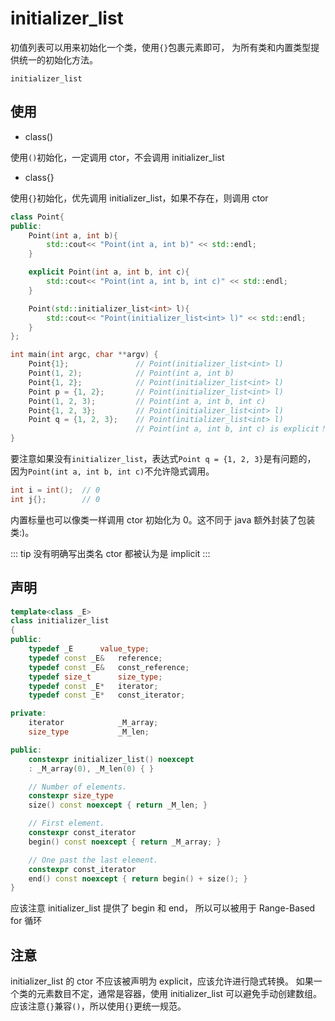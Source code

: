 # initializer_list

初值列表可以用来初始化一个类，使用`{}`包裹元素即可，
为所有类和内置类型提供统一的初始化方法。

`initializer_list`

## 使用

- class()

使用`()`初始化，一定调用 ctor，不会调用 initializer_list

- class{}

使用`{}`初始化，优先调用 initializer_list，如果不存在，则调用 ctor

```c++
class Point{
public:
    Point(int a, int b){
        std::cout<< "Point(int a, int b)" << std::endl;
    }

    explicit Point(int a, int b, int c){
        std::cout<< "Point(int a, int b, int c)" << std::endl;
    }

    Point(std::initializer_list<int> l){
        std::cout<< "Point(initializer_list<int> l)" << std::endl;
    }
};

int main(int argc, char **argv) {
    Point{1};               // Point(initializer_list<int> l)
    Point(1, 2);            // Point(int a, int b)
    Point{1, 2};            // Point(initializer_list<int> l)
    Point p = {1, 2};       // Point(initializer_list<int> l)
    Point(1, 2, 3);         // Point(int a, int b, int c)
    Point{1, 2, 3};         // Point(initializer_list<int> l)
    Point q = {1, 2, 3};    // Point(initializer_list<int> l)
                            // Point(int a, int b, int c) is explicit！！！
}
```

要注意如果没有`initializer_list`，表达式`Point q = {1, 2, 3}`是有问题的，
因为`Point(int a, int b, int c)`不允许隐式调用。

```c++
int i = int();  // 0
int j{};        // 0
```

内置标量也可以像类一样调用 ctor 初始化为 0。这不同于 java 额外封装了包装类:)。

::: tip
没有明确写出类名 ctor 都被认为是 implicit
:::

## 声明

```c++
template<class _E>
class initializer_list
{
public:
    typedef _E 		value_type;
    typedef const _E& 	reference;
    typedef const _E& 	const_reference;
    typedef size_t 		size_type;
    typedef const _E* 	iterator;
    typedef const _E* 	const_iterator;

private:
    iterator			_M_array;
    size_type			_M_len;

public:
    constexpr initializer_list() noexcept
    : _M_array(0), _M_len(0) { }

    // Number of elements.
    constexpr size_type
    size() const noexcept { return _M_len; }

    // First element.
    constexpr const_iterator
    begin() const noexcept { return _M_array; }

    // One past the last element.
    constexpr const_iterator
    end() const noexcept { return begin() + size(); }
}
```

应该注意 initializer_list 提供了 begin 和 end，
所以可以被用于 Range-Based for 循环

## 注意

initializer_list 的 ctor 不应该被声明为 explicit，应该允许进行隐式转换。
如果一个类的元素数目不定，通常是容器，使用 initializer_list 可以避免手动创建数组。
应该注意`{}`兼容`()`，所以使用`{}`更统一规范。
